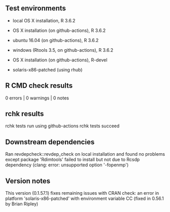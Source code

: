 ## Test environments
* local OS X installation, R 3.6.2
* OS X installation (on github-actions), R 3.6.2
* ubuntu 16.04 (on github-actions), R 3.6.2
* windows (Rtools 3.5, on github-actions), R 3.6.2
* OS X installation (on github-actions), R-devel 

* solaris-x86-patched (using rhub)

## R CMD check results

0 errors | 0 warnings | 0 notes

## rchk results

rchk tests run using github-actions
rchk tests succeed  

## Downstream dependencies

Ran revdepcheck::revdep_check on local installation and found no problems except package 'Rdimtools' failed to install but not due to Rcsdp dependency (clang: error: unsupported option '-fopenmp')

## Version notes

This version (0.1.57.1) fixes remaining issues with CRAN check: an error in platform 'solaris-x86-patched' with environment variable CC (fixed in 0.56.1 by Brian Ripley)

